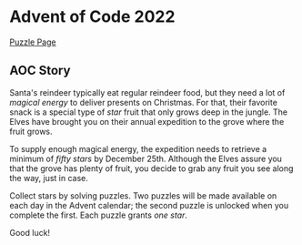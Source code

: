 # Advent of Code 2022

[Puzzle Page](https://adventofcode.com/)

## AOC Story

Santa's reindeer typically eat regular reindeer food, but they need a lot of *magical energy* to
deliver presents on Christmas. For that, their favorite snack is a special type of *star* fruit
that only grows deep in the jungle. The Elves have brought you on their annual expedition to the
grove where the fruit grows.

To supply enough magical energy, the expedition needs to retrieve a minimum of *fifty stars* by
December 25th. Although the Elves assure you that the grove has plenty of fruit, you decide to grab
any fruit you see along the way, just in case.

Collect stars by solving puzzles. Two puzzles will be made available on each day in the Advent
calendar; the second puzzle is unlocked when you complete the first. Each puzzle grants *one star*.

Good luck!
